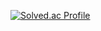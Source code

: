 [![Solved.ac Profile](http://mazassumnida.wtf/api/v2/generate_badge?boj=scriabinetude)](https://solved.ac/scriabinetude/)